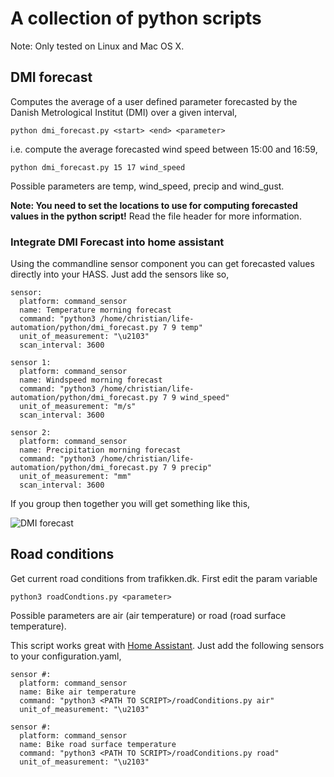 # A collection of python scripts

Note: Only tested on Linux and Mac OS X.

## DMI forecast
Computes the average of a user defined parameter forecasted by the Danish Metrological 
Institut (DMI) over a given interval,

```
python dmi_forecast.py <start> <end> <parameter>
```

i.e. compute the average forecasted wind speed between 15:00 and 16:59,

```
python dmi_forecast.py 15 17 wind_speed
```

Possible parameters are temp, wind_speed, precip and wind_gust.

**Note: You need to set the locations to use for computing forecasted values in the python script!** Read the file header for more information.

### Integrate DMI Forecast into home assistant
Using the commandline sensor component you can get forecasted values directly into your HASS. Just add the sensors like so,

```
sensor:
  platform: command_sensor
  name: Temperature morning forecast
  command: "python3 /home/christian/life-automation/python/dmi_forecast.py 7 9 temp"
  unit_of_measurement: "\u2103"
  scan_interval: 3600

sensor 1:
  platform: command_sensor
  name: Windspeed morning forecast
  command: "python3 /home/christian/life-automation/python/dmi_forecast.py 7 9 wind_speed"
  unit_of_measurement: "m/s"
  scan_interval: 3600

sensor 2:
  platform: command_sensor
  name: Precipitation morning forecast
  command: "python3 /home/christian/life-automation/python/dmi_forecast.py 7 9 precip"
  unit_of_measurement: "mm"
  scan_interval: 3600
```

If you group then together you will get something like this,

![DMI forecast](http://fredborg-braedstrup.dk/images/HASS_forecast.png)

##  Road conditions
Get current road conditions from trafikken.dk.
First edit the param variable

```
python3 roadCondtions.py <parameter>
```

Possible parameters are air (air temperature) or road (road surface temperature). 

This script works great with [Home Assistant](https://www.home-assistant.io). 
Just add the following sensors to your configuration.yaml,

```
sensor #:
  platform: command_sensor
  name: Bike air temperature
  command: "python3 <PATH TO SCRIPT>/roadConditions.py air"
  unit_of_measurement: "\u2103"

sensor #:
  platform: command_sensor
  name: Bike road surface temperature
  command: "python3 <PATH TO SCRIPT>/roadConditions.py road"
  unit_of_measurement: "\u2103"
```

